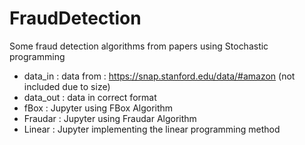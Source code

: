 # FraudDetection

Some fraud detection algorithms from papers using Stochastic programming

- data_in : data from : https://snap.stanford.edu/data/#amazon (not included due to size)
- data_out : data in correct format
- fBox : Jupyter using FBox Algorithm
- Fraudar : Jupyter using Fraudar Algorithm
- Linear : Jupyter implementing the linear programming method